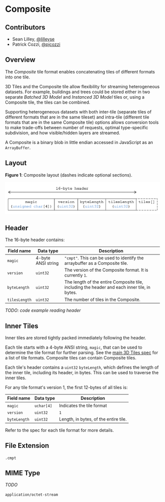 # Composite

## Contributors

* Sean Lilley, [@lilleyse](https://twitter.com/lilleyse)
* Patrick Cozzi, [@pjcozzi](https://twitter.com/pjcozzi)

## Overview

The _Composite_ tile format enables concatenating tiles of different formats into one tile.

3D Tiles and the Composite tile allow flexibility for streaming heterogeneous datasets.  For example, buildings and trees could be stored either in two separate _Batched 3D Model_ and _Instanced 3D Model_ tiles or, using a Composite tile, the tiles can be combined.

Supporting heterogeneous datasets with both inter-tile (separate tiles of different formats that are in the same tileset) and intra-tile (different tile formats that are in the same Composite tile) options allows conversion tools to make trade-offs between number of requests, optimal type-specific subdivision, and how visible/hidden layers are streamed.

A Composite is a binary blob in little endian accessed in JavaScript as an `ArrayBuffer`.

## Layout

**Figure 1**: Composite layout (dashes indicate optional sections).

![](figures/layout.png)

## Header

The 16-byte header contains:

|Field name|Data type|Description|
|----------|---------|-----------|
| `magic` | 4-byte ANSI string | `"cmpt"`.  This can be used to identify the arraybuffer as a Composite tile. |
| `version` | `uint32` | The version of the Composite format. It is currently `1`. |
| `byteLength` | `uint32` | The length of the entire Composite tile, including the header and each inner tile, in bytes. |
| `tilesLength` | `uint32` | The number of tiles in the Composite. |

_TODO: code example reading header_

## Inner Tiles

Inner tiles are stored tightly packed immediately following the header.

Each tile starts with a 4-byte ANSI string, `magic`, that can be used to determine the tile format for further parsing.  See the [main 3D Tiles spec](../../README.md) for a list of tile formats.  Composite tiles can contain Composite tiles.

Each tile's header contains a `uint32` `byteLength`, which defines the length of the inner tile, including its header, in bytes.  This can be used to traverse the inner tiles.

For any tile format's version 1, the first 12-bytes of all tiles is:

|Field name|Data type|Description|
|----------|---------|-----------|
| `magic` | `uchar[4]` | Indicates the tile format |
| `version` | `uint32` | `1` |
| `byteLength` | `uint32` | Length, in bytes, of the entire tile. |

Refer to the spec for each tile format for more details.

## File Extension

`.cmpt`

## MIME Type

_TODO_

`application/octet-stream`
